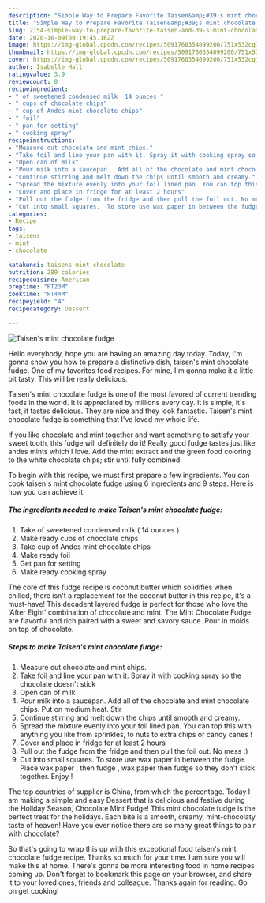 ```yaml
---
description: "Simple Way to Prepare Favorite Taisen&amp;#39;s mint chocolate fudge"
title: "Simple Way to Prepare Favorite Taisen&amp;#39;s mint chocolate fudge"
slug: 2154-simple-way-to-prepare-favorite-taisen-and-39-s-mint-chocolate-fudge
date: 2020-10-09T00:19:45.162Z
image: https://img-global.cpcdn.com/recipes/5091760354099200/751x532cq70/taisens-mint-chocolate-fudge-recipe-main-photo.jpg
thumbnail: https://img-global.cpcdn.com/recipes/5091760354099200/751x532cq70/taisens-mint-chocolate-fudge-recipe-main-photo.jpg
cover: https://img-global.cpcdn.com/recipes/5091760354099200/751x532cq70/taisens-mint-chocolate-fudge-recipe-main-photo.jpg
author: Isabelle Hall
ratingvalue: 3.9
reviewcount: 8
recipeingredient:
- " of sweetened condensed milk  14 ounces "
- " cups of chocolate chips"
- " cup of Andes mint chocolate chips"
- " foil"
- " pan for setting"
- " cooking spray"
recipeinstructions:
- "Measure out chocolate and mint chips."
- "Take foil and line your pan with it. Spray it with cooking spray so the chocolate doesn&#39;t stick"
- "Open can of milk"
- "Pour milk into a saucepan.  Add all of the chocolate and mint chocolate chips. Put on medium heat. Stir"
- "Continue stirring and melt down the chips until smooth and creamy."
- "Spread the mixture evenly into your foil lined pan. You can top this with anything you like from sprinkles, to nuts to extra chips or candy canes !"
- "Cover and place in fridge for at least 2 hours"
- "Pull out the fudge from the fridge and then pull the foil out. No mess :)"
- "Cut into small squares.  To store use wax paper in between the fudge. Place wax paper , then fudge , wax paper then fudge so they don&#39;t stick together.  Enjoy !"
categories:
- Recipe
tags:
- taisens
- mint
- chocolate

katakunci: taisens mint chocolate 
nutrition: 289 calories
recipecuisine: American
preptime: "PT23M"
cooktime: "PT44M"
recipeyield: "4"
recipecategory: Dessert

---
```



![Taisen&#39;s mint chocolate fudge](https://img-global.cpcdn.com/recipes/5091760354099200/751x532cq70/taisens-mint-chocolate-fudge-recipe-main-photo.jpg)

Hello everybody, hope you are having an amazing day today. Today, I'm gonna show you how to prepare a distinctive dish, taisen&#39;s mint chocolate fudge. One of my favorites food recipes. For mine, I'm gonna make it a little bit tasty. This will be really delicious.

Taisen&#39;s mint chocolate fudge is one of the most favored of current trending foods in the world. It is appreciated by millions every day. It is simple, it's fast, it tastes delicious. They are nice and they look fantastic. Taisen&#39;s mint chocolate fudge is something that I've loved my whole life.

If you like chocolate and mint together and want something to satisfy your sweet tooth, this fudge will definitely do it! Really good fudge tastes just like andes mints which I love. Add the mint extract and the green food coloring to the white chocolate chips; stir until fully combined.


To begin with this recipe, we must first prepare a few ingredients. You can cook taisen&#39;s mint chocolate fudge using 6 ingredients and 9 steps. Here is how you can achieve it.

<!--inarticleads1-->

##### The ingredients needed to make Taisen&#39;s mint chocolate fudge:

1. Take  of sweetened condensed milk ( 14 ounces )
1. Make ready  cups of chocolate chips
1. Take  cup of Andes mint chocolate chips
1. Make ready  foil
1. Get  pan for setting
1. Make ready  cooking spray


The core of this fudge recipe is coconut butter which solidifies when chilled, there isn&#39;t a replacement for the coconut butter in this recipe, it&#39;s a must-have! This decadent layered fudge is perfect for those who love the &#39;After Eight&#39; combination of chocolate and mint. The Mint Chocolate Fudge are flavorful and rich paired with a sweet and savory sauce. Pour in molds on top of chocolate. 

<!--inarticleads2-->

##### Steps to make Taisen&#39;s mint chocolate fudge:

1. Measure out chocolate and mint chips.
1. Take foil and line your pan with it. Spray it with cooking spray so the chocolate doesn&#39;t stick
1. Open can of milk
1. Pour milk into a saucepan.  Add all of the chocolate and mint chocolate chips. Put on medium heat. Stir
1. Continue stirring and melt down the chips until smooth and creamy.
1. Spread the mixture evenly into your foil lined pan. You can top this with anything you like from sprinkles, to nuts to extra chips or candy canes !
1. Cover and place in fridge for at least 2 hours
1. Pull out the fudge from the fridge and then pull the foil out. No mess :)
1. Cut into small squares.  To store use wax paper in between the fudge. Place wax paper , then fudge , wax paper then fudge so they don&#39;t stick together.  Enjoy !


The top countries of supplier is China, from which the percentage. Today I am making a simple and easy Dessert that is delicious and festive during the Holiday Season, Chocolate Mint Fudge! This mint chocolate fudge is the perfect treat for the holidays. Each bite is a smooth, creamy, mint-chocolaty taste of heaven! Have you ever notice there are so many great things to pair with chocolate? 

So that's going to wrap this up with this exceptional food taisen&#39;s mint chocolate fudge recipe. Thanks so much for your time. I am sure you will make this at home. There's gonna be more interesting food in home recipes coming up. Don't forget to bookmark this page on your browser, and share it to your loved ones, friends and colleague. Thanks again for reading. Go on get cooking!
